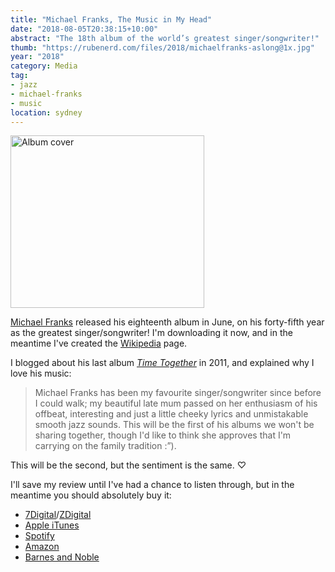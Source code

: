 ```yaml
---
title: "Michael Franks, The Music in My Head"
date: "2018-08-05T20:38:15+10:00"
abstract: "The 18th album of the world’s greatest singer/songwriter!"
thumb: "https://rubenerd.com/files/2018/michaelfranks-aslong@1x.jpg"
year: "2018"
category: Media
tag:
- jazz
- michael-franks
- music
location: sydney
---
```

<p><img src="https://rubenerd.com/files/2018/michaelfranks-aslong@1x.jpg" srcset="https://rubenerd.com/files/2018/michaelfranks-aslong@2x.jpg 1x, https://rubenerd.com/files/2018/michaelfranks-aslong@2x.jpg 2x" alt="Album cover" style="width:310px; height:276px;" /></p>

[Michael Franks] released his eighteenth album in June, on his forty-fifth year as the greatest singer/songwriter! I'm downloading it now, and in the meantime I've created the [Wikipedia] page.

I blogged about his last album *[Time Together]* in 2011, and explained why I love his music: 

> Michael Franks has been my favourite singer/songwriter since before I could walk; my beautiful late mum passed on her enthusiasm of his offbeat, interesting and just a little cheeky lyrics and unmistakable smooth jazz sounds. This will be the first of his albums we won't be sharing together, though I'd like to think she approves that I'm carrying on the family tradition :”).

This will be the second, but the sentiment is the same. ♡

I'll save my review until I've had a chance to listen through, but in the meantime you should absolutely buy it:

* [7Digital]/[ZDigital]
* [Apple iTunes]
* [Spotify]
* [Amazon]
* [Barnes and Noble]

[Michael Franks]: http://michaelfranks.com/
[Wikipedia]: https://en.wikipedia.org/wiki/The_Music_in_My_Head
[Apple iTunes]: https://itunes.apple.com/album/the-music-in-my-head/1385158411
[Spotify]: https://open.spotify.com/album/23S681Cq3y7jNmXAj1n7rp
[7Digital]: https://www.7digital.com/artist/michael-franks/release/the-music-in-my-head-7877689?f=20%2C19%2C12%2C16%2C17%2C9%2C2
[ZDigital]: https://www.zdigital.com.au/artist/michael-franks/release/the-music-in-my-head-7877689?f=20%2C19%2C12%2C16%2C17%2C9%2C2
[Amazon]: https://www.amazon.com/Music-My-Head-Michael-Franks/dp/B07BF39RNQ
[Time Together]: https://rubenerd.com/michael-franks-time-together/
[Barnes and Noble]: https://www.barnesandnoble.com/w/the-music-in-my-head/32328203

